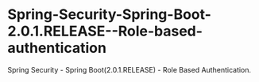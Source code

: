 # Spring-Security-Spring-Boot-2.0.1.RELEASE--Role-based-authentication
Spring Security - Spring Boot(2.0.1.RELEASE) - Role Based Authentication. 
